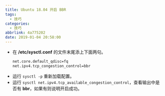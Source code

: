```yaml
---
title: Ubuntu 18.04 开启 BBR
tags:
  - 技巧
categories:
  - 技巧
abbrlink: 4a775202
date: 2019-01-04 20:58:00
---
```


- 在 **/etc/sysctl.conf** 的文件末尾添上下面两句。
  ```bash
  net.core.default_qdisc=fq
  net.ipv4.tcp_congestion_control=bbr
  ```
- 运行 `sysctl -p` 重新加载配置。
- 运行 `sysctl net.ipv4.tcp_available_congestion_control`，查看输出中是否有 **bbr**，如果有则说明开启成功。
